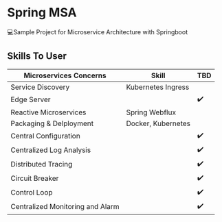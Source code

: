 # Spring MSA

:computer:Sample Project for Microservice Architecture with Springboot	


## Skills To User


|    Microservices Concerns |Skill|TBD|
|----------------|-------------------------------|-----------------------------|
|Service Discovery|Kubernetes Ingress||
|Edge Server||:heavy_check_mark:|
|Reactive Microservices|Spring Webflux||
|Packaging & Delployment|Docker, Kubernetes||
|Central Configuration||:heavy_check_mark:|
|Centralized Log Analysis||:heavy_check_mark:|
|Distributed Tracing||:heavy_check_mark:|
|Circuit Breaker||:heavy_check_mark:|
|Control Loop||:heavy_check_mark:|
|Centralized Monitoring and Alarm||:heavy_check_mark:|
